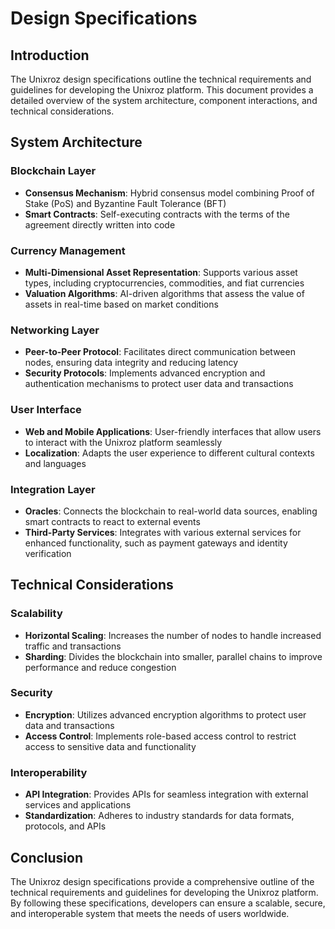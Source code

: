 # Design Specifications

## Introduction

The Unixroz design specifications outline the technical requirements and guidelines for developing the Unixroz platform. This document provides a detailed overview of the system architecture, component interactions, and technical considerations.

## System Architecture

### Blockchain Layer

* **Consensus Mechanism**: Hybrid consensus model combining Proof of Stake (PoS) and Byzantine Fault Tolerance (BFT)
* **Smart Contracts**: Self-executing contracts with the terms of the agreement directly written into code

### Currency Management

* **Multi-Dimensional Asset Representation**: Supports various asset types, including cryptocurrencies, commodities, and fiat currencies
* **Valuation Algorithms**: AI-driven algorithms that assess the value of assets in real-time based on market conditions

### Networking Layer

* **Peer-to-Peer Protocol**: Facilitates direct communication between nodes, ensuring data integrity and reducing latency
* **Security Protocols**: Implements advanced encryption and authentication mechanisms to protect user data and transactions

### User Interface

* **Web and Mobile Applications**: User-friendly interfaces that allow users to interact with the Unixroz platform seamlessly
* **Localization**: Adapts the user experience to different cultural contexts and languages

### Integration Layer

* **Oracles**: Connects the blockchain to real-world data sources, enabling smart contracts to react to external events
* **Third-Party Services**: Integrates with various external services for enhanced functionality, such as payment gateways and identity verification

## Technical Considerations

### Scalability

* **Horizontal Scaling**: Increases the number of nodes to handle increased traffic and transactions
* **Sharding**: Divides the blockchain into smaller, parallel chains to improve performance and reduce congestion

### Security

* **Encryption**: Utilizes advanced encryption algorithms to protect user data and transactions
* **Access Control**: Implements role-based access control to restrict access to sensitive data and functionality

### Interoperability

* **API Integration**: Provides APIs for seamless integration with external services and applications
* **Standardization**: Adheres to industry standards for data formats, protocols, and APIs

## Conclusion

The Unixroz design specifications provide a comprehensive outline of the technical requirements and guidelines for developing the Unixroz platform. By following these specifications, developers can ensure a scalable, secure, and interoperable system that meets the needs of users worldwide.
